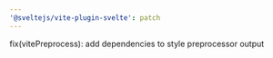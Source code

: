 ```yaml
---
'@sveltejs/vite-plugin-svelte': patch
---
```


fix(vitePreprocess): add dependencies to style preprocessor output
